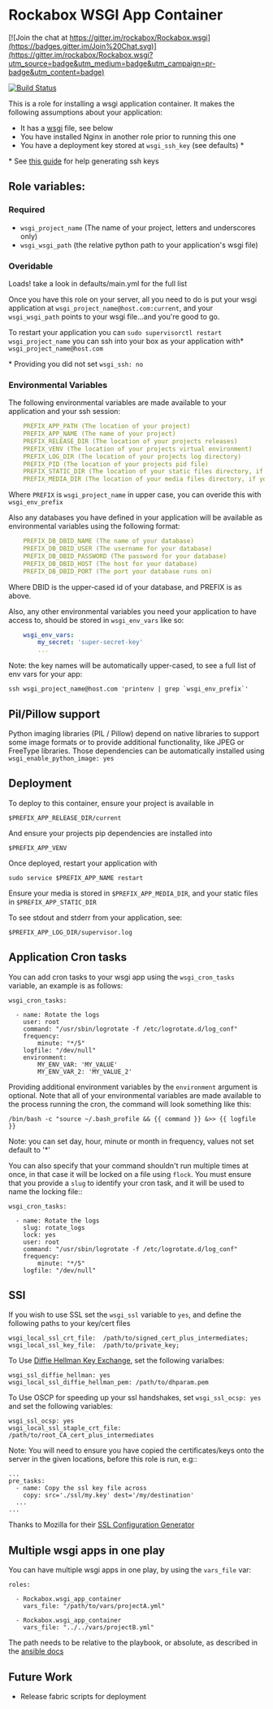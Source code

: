 # Rockabox WSGI App Container

[![Join the chat at https://gitter.im/rockabox/Rockabox.wsgi](https://badges.gitter.im/Join%20Chat.svg)](https://gitter.im/rockabox/Rockabox.wsgi?utm_source=badge&utm_medium=badge&utm_campaign=pr-badge&utm_content=badge)

[![Build Status](https://travis-ci.org/rockabox/Rockabox.wsgi.svg?branch=master)](https://travis-ci.org/rockabox/Rockabox.wsgi)

This is a role for installing a wsgi application container. It makes the
following assumptions about your application:

* It has a [wsgi](http://wsgi.readthedocs.org/en/latest/) file, see below
* You have installed Nginx in another role prior to running this one
* You have a deployment key stored at `wsgi_ssh_key` (see defaults) \*

\* See [this guide](https://help.github.com/articles/generating-ssh-keys/) for help generating ssh keys

## Role variables:

### Required
* `wsgi_project_name` (The name of your project, letters and underscores only)
* `wsgi_wsgi_path` (the relative python path to your application's wsgi file)

### Overidable
Loads! take a look in defaults/main.yml for the full list

Once you have this role on your server, all you need to do is put your
wsgi application at `wsgi_project_name@host.com:current`, and your `wsgi_wsgi_path`
points to your wsgi file...and you're good to go.

To restart your application you can `sudo supervisorctl restart wsgi_project_name`
you can ssh into your box as your application with\* `wsgi_project_name@host.com`

\* Providing you did not set `wsgi_ssh: no`

### Environmental Variables
The following environmental variables are made available to your application
and your ssh session:

```yaml
    PREFIX_APP_PATH (The location of your project)
    PREFIX_APP_NAME (The name of your project)
    PREFIX_RELEASE_DIR (The location of your projects releases)
    PREFIX_VENV (The location of your projects virtual environment)
    PREFIX_LOG_DIR (The location of your projects log directory)
    PREFIX_PID (The location of your projects pid file)
    PREFIX_STATIC_DIR (The location of your static files directory, if you have one)
    PREFIX_MEDIA_DIR (The location of your media files directory, if you have one)
```

Where `PREFIX` is `wsgi_project_name` in upper case, you can overide this
with `wsgi_env_prefix`

Also any databases you have defined in your application will be available as
environmental variables using the following format:

```yaml
    PREFIX_DB_DBID_NAME (The name of your database)
    PREFIX_DB_DBID_USER (The username for your database)
    PREFIX_DB_DBID_PASSWORD (The password for your database)
    PREFIX_DB_DBID_HOST (The host for your database)
    PREFIX_DB_DBID_PORT (The port your database runs on)
```

Where DBID is the upper-cased id of your database, and PREFIX is as above.

Also, any other environmental variables you need your application to have
access to, should be stored in `wsgi_env_vars` like so:

```yaml
    wsgi_env_vars:
        my_secret: 'super-secret-key'
        ...
```

Note: the key names will be automatically upper-cased, to see a full list of
env vars for your app:

    ssh wsgi_project_name@host.com 'printenv | grep `wsgi_env_prefix`'

## Pil/Pillow support

Python imaging libraries (PIL / Pillow) depend on native libraries to support
some image formats or to provide additional functionality, like JPEG or FreeType
libraries. Those dependencies can be automatically installed using `wsgi_enable_python_image: yes`

## Deployment
To deploy to this container, ensure your project is available in

    $PREFIX_APP_RELEASE_DIR/current

And ensure your projects pip dependencies are installed into

    $PREFIX_APP_VENV

Once deployed, restart your application with

    sudo service $PREFIX_APP_NAME restart

Ensure your media is stored in `$PREFIX_APP_MEDIA_DIR`, and your
static files in `$PREFIX_APP_STATIC_DIR`

To see stdout and stderr from your application, see:

    $PREFIX_APP_LOG_DIR/supervisor.log

## Application Cron tasks

You can add cron tasks to your wsgi app using the `wsgi_cron_tasks` variable,
an example is as follows:

    wsgi_cron_tasks:

      - name: Rotate the logs
        user: root
        command: "/usr/sbin/logrotate -f /etc/logrotate.d/log_conf"
        frequency:
            minute: "*/5"
        logfile: "/dev/null"
        environment:
            MY_ENV_VAR: 'MY_VALUE'
            MY_ENV_VAR_2: 'MY_VALUE_2'

Providing additional environment variables by the ``environment`` argument is
optional. Note that all of your environmental variables are made available to
the process running the cron, the command will look something like this:

    /bin/bash -c "source ~/.bash_profile && {{ command }} &>> {{ logfile }}

Note: you can set day, hour, minute or month in frequency, values not set
default to '\*'

You can also specify that your command shouldn't run multiple times at once, in
that case it will be locked on a file using ``flock``. You must ensure that you
provide a ``slug`` to identify your cron task, and it will be used to name
the locking file::

    wsgi_cron_tasks:

      - name: Rotate the logs
        slug: rotate_logs
        lock: yes
        user: root
        command: "/usr/sbin/logrotate -f /etc/logrotate.d/log_conf"
        frequency:
            minute: "*/5"
        logfile: "/dev/null"

## SSl
If you wish to use SSL set the `wsgi_ssl` variable to `yes`, and define the
following paths to your key/cert files

    wsgi_local_ssl_crt_file:  /path/to/signed_cert_plus_intermediates;
    wsgi_local_ssl_key_file:  /path/to/private_key;


To Use [Diffie Hellman Key Exchange](https://en.wikipedia.org/wiki/Diffie%E2%80%93Hellman_key_exchange),
set the following varialbes:

    wsgi_ssl_diffie_hellman: yes
    wsgi_local_ssl_diffie_hellman_pem: /path/to/dhparam.pem

To Use OSCP for speeding up your ssl handshakes, set `wsgi_ssl_ocsp: yes` and
set the following variables:

    wsgi_ssl_ocsp: yes
    wsgi_local_ssl_staple_crt_file: /path/to/root_CA_cert_plus_intermediates

Note: You will need to ensure you have copied the certificates/keys onto the
server in the given locations, before this role is run, e.g::

    ...
    pre_tasks:
      - name: Copy the ssl key file across
        copy: src='./ssl/my.key' dest='/my/destination'
      ...
    ...

Thanks to Mozilla for their [SSL Configuration Generator](https://mozilla.github.io/server-side-tls/ssl-config-generator/)

## Multiple wsgi apps in one play

You can have multiple wsgi apps in one play, by using the `vars_file` var:

    roles:

      - Rockabox.wsgi_app_container
        vars_file: "/path/to/vars/projectA.yml"

      - Rockabox.wsgi_app_container
        vars_file: "../../vars/projectB.yml"

The path needs to be relative to the playbook, or absolute, as described in
the [ansible docs](http://docs.ansible.com/include_vars_module.html#options)

## Future Work

- Release fabric scripts for deployment
